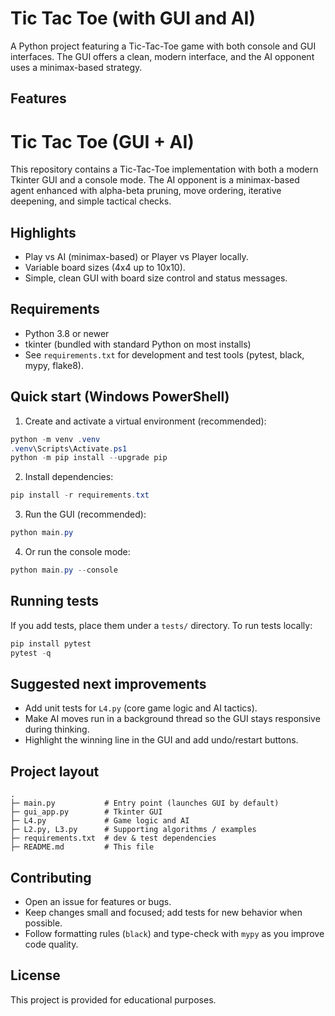 # Tic Tac Toe (with GUI and AI)

A Python project featuring a Tic-Tac-Toe game with both console and GUI interfaces. The GUI offers a clean, modern interface, and the AI opponent uses a minimax-based strategy.

## Features


# Tic Tac Toe (GUI + AI)

This repository contains a Tic-Tac-Toe implementation with both a modern Tkinter GUI and a console mode. The AI opponent is a minimax-based agent enhanced with alpha-beta pruning, move ordering, iterative deepening, and simple tactical checks.

## Highlights
- Play vs AI (minimax-based) or Player vs Player locally.
- Variable board sizes (4x4 up to 10x10).
- Simple, clean GUI with board size control and status messages.

## Requirements
- Python 3.8 or newer
- tkinter (bundled with standard Python on most installs)
- See `requirements.txt` for development and test tools (pytest, black, mypy, flake8).

## Quick start (Windows PowerShell)

1. Create and activate a virtual environment (recommended):

```powershell
python -m venv .venv
.venv\Scripts\Activate.ps1
python -m pip install --upgrade pip
```

2. Install dependencies:

```powershell
pip install -r requirements.txt
```

3. Run the GUI (recommended):

```powershell
python main.py
```

4. Or run the console mode:

```powershell
python main.py --console
```

## Running tests

If you add tests, place them under a `tests/` directory. To run tests locally:

```powershell
pip install pytest
pytest -q
```

## Suggested next improvements
- Add unit tests for `L4.py` (core game logic and AI tactics).
- Make AI moves run in a background thread so the GUI stays responsive during thinking.
- Highlight the winning line in the GUI and add undo/restart buttons.

## Project layout

```
.
├─ main.py           # Entry point (launches GUI by default)
├─ gui_app.py        # Tkinter GUI
├─ L4.py             # Game logic and AI
├─ L2.py, L3.py      # Supporting algorithms / examples
├─ requirements.txt  # dev & test dependencies
├─ README.md         # This file
```

## Contributing

- Open an issue for features or bugs.
- Keep changes small and focused; add tests for new behavior when possible.
- Follow formatting rules (`black`) and type-check with `mypy` as you improve code quality.

## License

This project is provided for educational purposes.
